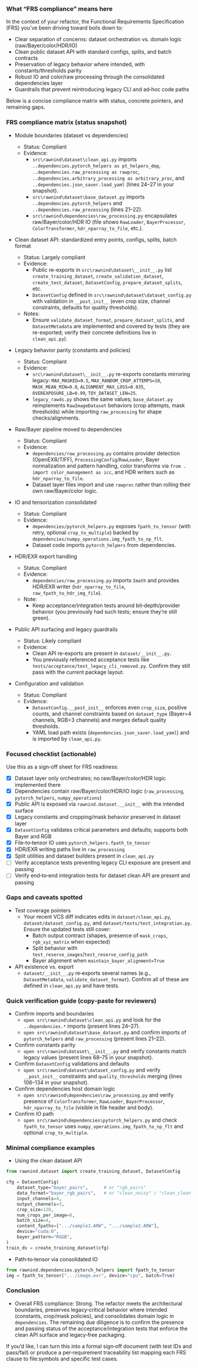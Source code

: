 ### What “FRS compliance” means here
In the context of your refactor, the Functional Requirements Specification (FRS) you’ve been driving toward boils down to:
- Clear separation of concerns: dataset orchestration vs. domain logic (raw/Bayer/color/HDR/IO)
- Clean public dataset API with standard configs, splits, and batch contracts
- Preservation of legacy behavior where intended, with constants/thresholds parity
- Robust IO and color/raw processing through the consolidated dependencies layer
- Guardrails that prevent reintroducing legacy CLI and ad‑hoc code paths

Below is a concise compliance matrix with status, concrete pointers, and remaining gaps.

### FRS compliance matrix (status snapshot)
- Module boundaries (dataset vs dependencies)
  - Status: Compliant
  - Evidence:
    - `src\rawnind\dataset\clean_api.py` imports `..dependencies.pytorch_helpers as pt_helpers_dep`, `..dependencies.raw_processing as rawproc`, `..dependencies.arbitrary_processing as arbitrary_proc`, and `..dependencies.json_saver.load_yaml` (lines 24–27 in your snapshot).
    - `src\rawnind\dataset\base_dataset.py` imports `..dependencies.pytorch_helpers` and `..dependencies.raw_processing` (lines 21–22).
    - `src\rawnind\dependencies\raw_processing.py` encapsulates raw/Bayer/color/HDR IO (file shows `RawLoader`, `BayerProcessor`, `ColorTransformer`, `hdr_nparray_to_file`, etc.).

- Clean dataset API: standardized entry points, configs, splits, batch format
  - Status: Largely compliant
  - Evidence:
    - Public re-exports in `src\rawnind\dataset\__init__.py` list `create_training_dataset`, `create_validation_dataset`, `create_test_dataset`, `DatasetConfig`, `prepare_dataset_splits`, etc.
    - `DatasetConfig` defined in `src\rawnind\dataset\dataset_config.py` with validation in `__post_init__` (even crop size, channel constraints, defaults for quality thresholds).
  - Notes:
    - Ensure `validate_dataset_format`, `prepare_dataset_splits`, and `DatasetMetadata` are implemented and covered by tests (they are re-exported; verify their concrete definitions live in `clean_api.py`).

- Legacy behavior parity (constants and policies)
  - Status: Compliant
  - Evidence:
    - `src\rawnind\dataset\__init__.py` re-exports constants mirroring legacy: `MAX_MASKED=0.5`, `MAX_RANDOM_CROP_ATTEMPS=10`, `MASK_MEAN_MIN=0.8`, `ALIGNMENT_MAX_LOSS=0.035`, `OVEREXPOSURE_LB=0.99`, `TOY_DATASET_LEN=25`.
    - `legacy_rawds.py` shows the same values; `base_dataset.py` reimplements `RawImageDataset` behaviors (crop attempts, mask thresholds) while importing `raw_processing` for shape checks/alignments.

- Raw/Bayer pipeline moved to dependencies
  - Status: Compliant
  - Evidence:
    - `dependencies/raw_processing.py` contains provider detection (OpenEXR/TIFF), `ProcessingConfig`/`RawLoader`, Bayer normalization and pattern handling, color transforms via `from . import color_management as icc`, and HDR writers such as `hdr_nparray_to_file`.
    - Dataset layer files import and use `rawproc` rather than rolling their own raw/Bayer/color logic.

- IO and tensorization consolidated
  - Status: Compliant
  - Evidence:
    - `dependencies/pytorch_helpers.py` exposes `fpath_to_tensor` (with retry, optional `crop_to_multiple`) backed by `dependencies/numpy_operations.img_fpath_to_np_flt`.
    - Dataset code imports `pytorch_helpers` from dependencies.

- HDR/EXR export handling
  - Status: Compliant
  - Evidence:
    - `dependencies/raw_processing.py` imports `Imath` and provides HDR/EXR writer (`hdr_nparray_to_file`, `raw_fpath_to_hdr_img_file`).
  - Note:
    - Keep acceptance/integration tests around bit‑depth/provider behavior (you previously had such tests; ensure they’re still green).

- Public API surfacing and legacy guardrails
  - Status: Likely compliant
  - Evidence:
    - Clean API re-exports are present in `dataset/__init__.py`.
    - You previously referenced acceptance tests like `tests/acceptance/test_legacy_cli_removed.py`. Confirm they still pass with the current package layout.

- Configuration and validation
  - Status: Compliant
  - Evidence:
    - `DatasetConfig.__post_init__` enforces even `crop_size`, positive counts, and channel constraints based on `dataset_type` (Bayer=4 channels, RGB=3 channels) and merges default quality thresholds.
    - YAML load path exists (`dependencies.json_saver.load_yaml`) and is imported by `clean_api.py`.

### Focused checklist (actionable)
Use this as a sign‑off sheet for FRS readiness:
- [x] Dataset layer only orchestrates; no raw/Bayer/color/HDR logic implemented there
- [x] Dependencies contain raw/Bayer/color/HDR/IO logic (`raw_processing`, `pytorch_helpers`, `numpy_operations`)
- [x] Public API is exposed via `rawnind.dataset.__init__` with the intended surface
- [x] Legacy constants and cropping/mask behavior preserved in dataset layer
- [x] `DatasetConfig` validates critical parameters and defaults; supports both Bayer and RGB
- [x] File‑to‑tensor IO uses `pytorch_helpers.fpath_to_tensor`
- [x] HDR/EXR writing paths live in `raw_processing`
- [x] Split utilities and dataset builders present in `clean_api.py`
- [ ] Verify acceptance tests preventing legacy CLI exposure are present and passing
- [ ] Verify end‑to‑end integration tests for dataset clean API are present and passing

### Gaps and caveats spotted
- Test coverage pointers
  - Your recent VCS diff indicates edits in `dataset/clean_api.py`, `dataset/dataset_config.py`, and `dataset/tests/test_integration.py`. Ensure the updated tests still cover:
    - Batch output contract (shapes, presence of `mask_crops`, `rgb_xyz_matrix` when expected)
    - Split behavior with `test_reserve_images`/`test_reserve_config_path`
    - Bayer alignment when `maintain_bayer_alignment=True`
- API existence vs. export
  - `dataset/__init__.py` re‑exports several names (e.g., `DatasetMetadata`, `validate_dataset_format`). Confirm all of these are defined in `clean_api.py` and have tests.

### Quick verification guide (copy‑paste for reviewers)
- Confirm imports and boundaries
  - `open src\rawnind\dataset\clean_api.py` and look for the `..dependencies.*` imports (present lines 24–27).
  - `open src\rawnind\dataset\base_dataset.py` and confirm imports of `pytorch_helpers` and `raw_processing` (present lines 21–22).
- Confirm constants parity
  - `open src\rawnind\dataset\__init__.py` and verify constants match legacy values (present lines 68–75 in your snapshot).
- Confirm `DatasetConfig` validations and defaults
  - `open src\rawnind\dataset\dataset_config.py` and verify `__post_init__` constraints and `quality_thresholds` merging (lines 106–134 in your snapshot).
- Confirm dependencies host domain logic
  - `open src\rawnind\dependencies\raw_processing.py` and verify presence of `ColorTransformer`, `RawLoader`, `BayerProcessor`, `hdr_nparray_to_file` (visible in file header and body).
- Confirm IO path
  - `open src\rawnind\dependencies\pytorch_helpers.py` and check `fpath_to_tensor` uses `numpy_operations.img_fpath_to_np_flt` and optional `crop_to_multiple`.

### Minimal compliance examples
- Using the clean dataset API
```python
from rawnind.dataset import create_training_dataset, DatasetConfig

cfg = DatasetConfig(
    dataset_type="bayer_pairs",      # or "rgb_pairs"
    data_format="bayer_rgb_pairs",   # or "clean_noisy" / "clean_clean"
    input_channels=4,
    output_channels=3,
    crop_size=128,
    num_crops_per_image=8,
    batch_size=4,
    content_fpaths=[".../sample1.ARW", ".../sample2.ARW"],
    device="cuda:0",
    bayer_pattern="RGGB",
)
train_ds = create_training_dataset(cfg)
```
- Path‑to‑tensor via consolidated IO
```python
from rawnind.dependencies.pytorch_helpers import fpath_to_tensor
img = fpath_to_tensor(".../image.exr", device="cpu", batch=True)
```

### Conclusion
- Overall FRS compliance: Strong. The refactor meets the architectural boundaries, preserves legacy‑critical behavior where intended (constants, crop/mask policies), and consolidates domain logic in `dependencies`. The remaining due diligence is to confirm the presence and passing status of the acceptance/integration tests that enforce the clean API surface and legacy‑free packaging.

If you’d like, I can turn this into a formal sign‑off document (with test IDs and pass/fail) or produce a per‑requirement traceability list mapping each FRS clause to file:symbols and specific test cases.